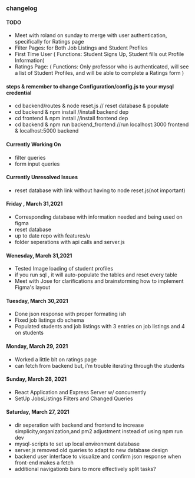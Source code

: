 ### changelog

#### TODO

- Meet with roland on sunday to merge with user authentication, specifically for Ratings page
- Filter Pages: for Both Job Listings and Student Profiles
- First Time User ( Functions: Student Signs Up, Student fills out Profile Information)
- Ratings Page: ( Functions: Only professor who is authenticated, will see a list of Student Profiles, and will be able to complete a Ratings form )

#### steps & remember to change Configuration/config.js to your mysql credential

- cd backend/routes & node reset.js // reset database & populate
- cd backend & npm install //install backend dep
- cd frontend & npm install //install frontend dep
- cd backend & npm run backend_frontend //run localhost:3000 frontend & localhost:5000 backend

#### Currently Working On

- filter queries
- form input queries

#### Currently Unresolved Issues

- reset database with link without having to node reset.js(not important)

#### Friday , March 31,2021

- Corresponding database with information needed and being used on figma
- reset database
- up to date repo with features/u
- folder seperations with api calls and server.js

#### Wenesday, March 31,2021

- Tested Image loading of student profiles
- if you run sql , it will auto-populate the tables and reset every table
- Meet with Jose for clarifications and brainstorming how to implement Figma's layout

#### Tuesday, March 30,2021

- Done json response with proper formating ish
- Fixed job listings db schema
- Populated students and job listings with 3 entries on job listings and 4 on students

#### Monday, March 29, 2021

- Worked a little bit on ratings page
- can fetch from backend but, i'm trouble iterating through the students

#### Sunday, March 28, 2021

- React Application and Express Server w/ concurrently
- SetUp JobsListings Filters and Changed Queries

#### Saturday, March 27, 2021

- dir seperation with backend and frontend to increase simplicity,organization,and pm2 adjustment instead of using npm run dev
- mysql-scripts to set up local environment database
- server.js removed old queries to adapt to new database design
- backend user interface to visualize and confirm json response when front-end makes a fetch
- additional navigationb bars to more effectively split tasks?
